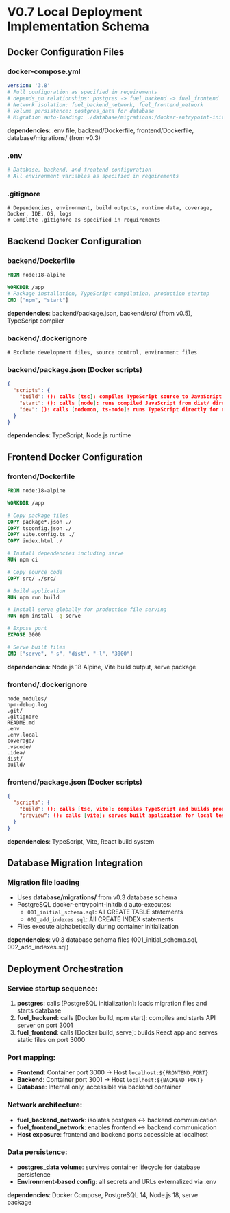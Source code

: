 # V0.7 Local Deployment Implementation Schema

## Docker Configuration Files

### docker-compose.yml
```yaml
version: '3.8'
# Full configuration as specified in requirements
# depends_on relationships: postgres -> fuel_backend -> fuel_frontend
# Network isolation: fuel_backend_network, fuel_frontend_network
# Volume persistence: postgres_data for database
# Migration auto-loading: ./database/migrations:/docker-entrypoint-initdb.d
```
**dependencies**: .env file, backend/Dockerfile, frontend/Dockerfile, database/migrations/ (from v0.3)

### .env
```bash
# Database, backend, and frontend configuration
# All environment variables as specified in requirements
```

### .gitignore
```gitignore
# Dependencies, environment, build outputs, runtime data, coverage, Docker, IDE, OS, logs
# Complete .gitignore as specified in requirements
```

## Backend Docker Configuration

### backend/Dockerfile
```dockerfile
FROM node:18-alpine

WORKDIR /app
# Package installation, TypeScript compilation, production startup
CMD ["npm", "start"]
```
**dependencies**: backend/package.json, backend/src/ (from v0.5), TypeScript compiler

### backend/.dockerignore
```dockerignore
# Exclude development files, source control, environment files
```

### backend/package.json (Docker scripts)
```json
{
  "scripts": {
    "build": (): calls [tsc]: compiles TypeScript source to JavaScript for production,
    "start": (): calls [node]: runs compiled JavaScript from dist/ directory,
    "dev": (): calls [nodemon, ts-node]: runs TypeScript directly for development
  }
}
```
**dependencies**: TypeScript, Node.js runtime

## Frontend Docker Configuration

### frontend/Dockerfile
```dockerfile
FROM node:18-alpine

WORKDIR /app

# Copy package files
COPY package*.json ./
COPY tsconfig.json ./
COPY vite.config.ts ./
COPY index.html ./

# Install dependencies including serve
RUN npm ci

# Copy source code
COPY src/ ./src/

# Build application
RUN npm run build

# Install serve globally for production file serving
RUN npm install -g serve

# Expose port
EXPOSE 3000

# Serve built files
CMD ["serve", "-s", "dist", "-l", "3000"]
```
**dependencies**: Node.js 18 Alpine, Vite build output, serve package

### frontend/.dockerignore
```dockerignore
node_modules/
npm-debug.log
.git/
.gitignore
README.md
.env
.env.local
coverage/
.vscode/
.idea/
dist/
build/
```

### frontend/package.json (Docker scripts)
```json
{
  "scripts": {
    "build": (): calls [tsc, vite]: compiles TypeScript and builds production React bundle,
    "preview": (): calls [vite]: serves built application for local testing
  }
}
```
**dependencies**: TypeScript, Vite, React build system

## Database Migration Integration

### Migration file loading
- Uses **database/migrations/** from v0.3 database schema
- PostgreSQL docker-entrypoint-initdb.d auto-executes:
  - `001_initial_schema.sql`: All CREATE TABLE statements
  - `002_add_indexes.sql`: All CREATE INDEX statements
- Files execute alphabetically during container initialization

**dependencies**: v0.3 database schema files (001_initial_schema.sql, 002_add_indexes.sql)

## Deployment Orchestration

### Service startup sequence:
1. **postgres**: calls [PostgreSQL initialization]: loads migration files and starts database
2. **fuel_backend**: calls [Docker build, npm start]: compiles and starts API server on port 3001
3. **fuel_frontend**: calls [Docker build, serve]: builds React app and serves static files on port 3000

### Port mapping:
- **Frontend**: Container port 3000 → Host `localhost:${FRONTEND_PORT}`
- **Backend**: Container port 3001 → Host `localhost:${BACKEND_PORT}`
- **Database**: Internal only, accessible via backend container

### Network architecture:
- **fuel_backend_network**: isolates postgres ↔ backend communication
- **fuel_frontend_network**: enables frontend ↔ backend communication
- **Host exposure**: frontend and backend ports accessible at localhost

### Data persistence:
- **postgres_data volume**: survives container lifecycle for database persistence
- **Environment-based config**: all secrets and URLs externalized via .env

**dependencies**: Docker Compose, PostgreSQL 14, Node.js 18, serve package